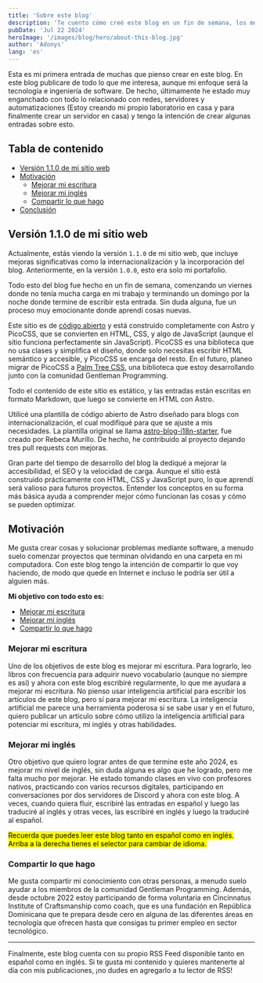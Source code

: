 ```yaml
---
title: 'Sobre este blog'
description: 'Te cuento cómo creé este blog en un fin de semana, los motivos detrás de su creación y lo que planeo publicar.'
pubDate: 'Jul 22 2024'
heroImage: '/images/blog/hero/about-this-blog.jpg'
author: 'Adonys'
lang: 'es'
---
```


Esta es mi primera entrada de muchas que pienso crear en este blog. En este blog publicare de todo lo que me interesa, aunque mi enfoque será la tecnología e ingeniería de software. De hecho, últimamente he estado muy enganchado con todo lo relacionado con redes, servidores y automatizaciones (Estoy creando mi propio laboratorio en casa y para finalmente crear un servidor en casa) y tengo la intención de crear algunas entradas sobre esto.

## Tabla de contenido

- [Versión 1.1.0 de mi sitio web](#versión-110-de-mi-sitio-web)
- [Motivación](#motivación)
  - [Mejorar mi escritura](#mejorar-mi-escritura)
  - [Mejorar mi inglés](#mejorar-mi-inglés)
  - [Compartir lo que hago](#compartir-lo-que-hago)
- [Conclusión](#conclusión)

## Versión 1.1.0 de mi sitio web

Actualmente, estás viendo la versión `1.1.0` de mi sitio web, que incluye mejoras significativas como la internacionalización y la incorporación del blog. Anteriormente, en la versión `1.0.0`, esto era solo mi portafolio.

Todo esto del blog fue hecho en un fin de semana, comenzando un viernes donde no tenía mucha carga en mi trabajo y terminando un domingo por la noche donde termine de escribir esta entrada. Sin duda alguna, fue un proceso muy emocionante donde aprendí cosas nuevas.

Este sitio es de [código abierto](https://github.com/adonyssantos/adonys-dot-me-website) y está construido completamente con Astro y PicoCSS, que se convierten en HTML, CSS, y algo de JavaScript (aunque el sitio funciona perfectamente sin JavaScript). PicoCSS es una biblioteca que no usa clases y simplifica el diseño, donde solo necesitas escribir HTML semántico y accesible, y PicoCSS se encarga del resto. En el futuro, planeo migrar de PicoCSS a [Palm Tree CSS](https://github.com/adonyssantos/palm-tree-css), una biblioteca que estoy desarrollando junto con la comunidad Gentleman Programming.

Todo el contenido de este sitio es estático, y las entradas están escritas en formato Markdown, que luego se convierte en HTML con Astro. 

Utilicé una plantilla de código abierto de Astro diseñado para blogs con internacionalización, el cual modifiqué para que se ajuste a mis necesidades. La plantilla original se llama [astro-blog-i18n-starter](https://github.com/rebecamurillo/astro-blog-i18n-starter), fue creado por Rebeca Murillo. De hecho, he contribuido al proyecto dejando tres pull requests con mejoras.

Gran parte del tiempo de desarrollo del blog la dediqué a mejorar la accesibilidad, el SEO y la velocidad de carga. Aunque el sitio está construido prácticamente con HTML, CSS y JavaScript puro, lo que aprendí será valioso para futuros proyectos. Entender los conceptos en su forma más básica ayuda a comprender mejor cómo funcionan las cosas y cómo se pueden optimizar.

## Motivación

Me gusta crear cosas y solucionar problemas mediante software, a menudo suelo comenzar proyectos que terminan olvidando en una carpeta en mi computadora. Con este blog tengo la intención de compartir lo que voy haciendo, de modo que quede en Internet e incluso le podría ser útil a alguien más. 

**Mi objetivo con todo esto es:**

- [Mejorar mi escritura](#mejorar-mi-escritura)
- [Mejorar mi inglés](#mejorar-mi-inglés)
- [Compartir lo que hago](#compartir-lo-que-hago)

### Mejorar mi escritura

Uno de los objetivos de este blog es mejorar mi escritura. Para lograrlo, leo libros con frecuencia para adquirir nuevo vocabulario (aunque no siempre es así) y ahora con este blog escribiré regularmente, lo que me ayudara a mejorar mi escritura. No pienso usar inteligencia artificial para escribir los artículos de este blog, pero sí para mejorar mi escritura. La inteligencia artificial me parece una herramienta poderosa si se sabe usar y en el futuro, quiero publicar un artículo sobre cómo utilizo la inteligencia artificial para potenciar mi escritura, mi inglés y otras habilidades.

### Mejorar mi inglés

Otro objetivo que quiero lograr antes de que termine este año 2024, es mejorar mi nivel de inglés, sin duda alguna es algo que he logrado, pero me falta mucho por mejorar. He estado tomando clases en vivo con profesores nativos, practicando con varios recursos digitales, participando en conversaciones por dos servidores de Discord y ahora con este blog. A veces, cuando quiera fluir, escribiré las entradas en español y luego las traduciré al inglés y otras veces, las escribiré en inglés y luego la traduciré al español.


<mark>Recuerda que puedes leer este blog tanto en español como en inglés. Arriba a la derecha tienes el selector para cambiar de idioma.</mark>

### Compartir lo que hago

Me gusta compartir mi conocimiento con otras personas, a menudo suelo ayudar a los miembros de la comunidad Gentleman Programming. Además, desde octubre 2022 estoy participando de forma voluntaria en Cincinnatus Institute of Craftsmanship como coach, que es una fundación en República Dominicana que te prepara desde cero en alguna de las diferentes áreas en tecnología que ofrecen hasta que consigas tu primer empleo en sector tecnológico.

---

Finalmente, este blog cuenta con su propio RSS Feed disponible tanto en español como en inglés. Si te gusta mi contenido y quieres mantenerte al día con mis publicaciones, ¡no dudes en agregarlo a tu lector de RSS!
